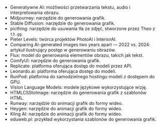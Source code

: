 - Generatywne AI: możliwości przetwarzania tekstu, audio i interpretowania obrazu.
- Midjourney: narzędzie do generowania grafik.
- Stable Diffusion: narzędzie do generowania grafik.
- picthing: narzędzie do usuwania tła ze zdjęć, stworzone przez Theo z `t3.gg`.
- Pieter Levels: twórca projektów PhotoAI i InteriorAI.
- Comparing AI-generated images two years apart — 2022 vs. 2024: artykuł ilustrujący postęp w generowaniu obrazów.
- Flux: model do generowania elementów obrazu, takich jak tekst.
- ComfyUI: narzędzie do generowania grafik.
- Replicate: platforma oferująca dostęp do modeli przez API.
- Leonardo.ai: platforma oferująca dostęp do modeli.
- RunPod: platforma do samodzielnego hostingu modeli z dostępem do GPU.
- Vision Language Models: modele językowe wykorzystujące wizję.
- HTMLCSStoImage: narzędzie do generowania grafik z szablonów HTML.
- Runway: narzędzie do animacji grafik do formy wideo.
- Heygen: narzędzie do animacji grafik do formy wideo.
- Kling AI: narzędzie do animacji grafik do formy wideo.
- eduweb.pl: przykład wykorzystania szablonów do generowania grafik.

